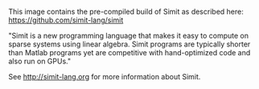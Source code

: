 This image contains the pre-compiled build of Simit as described here: https://github.com/simit-lang/simit

"Simit is a new programming language that makes it easy to compute on sparse systems using linear algebra. Simit programs are typically shorter than Matlab programs yet are competitive with hand-optimized code and also run on GPUs."

See http://simit-lang.org for more information about Simit.
